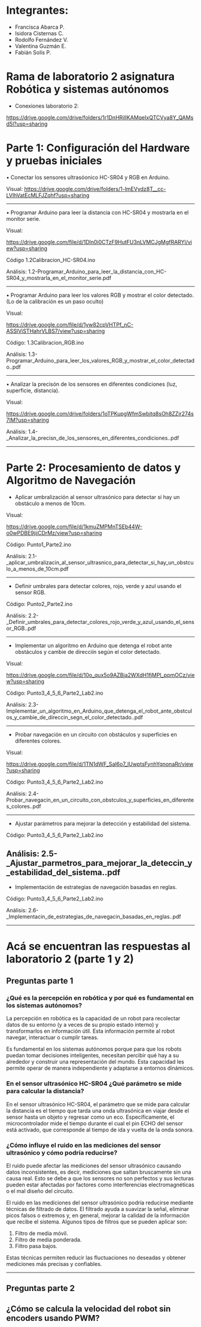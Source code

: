 # Integrantes:
- Francisca Abarca P.
- Isidora Cisternas C.
- Rodolfo Fernández V.
- Valentina Guzmán E.
- Fabián Solís P.

# Rama de laboratorio 2 asignatura Robótica y sistemas autónomos

* Conexiones laboratorio 2: 

https://drive.google.com/drive/folders/1r1DnHRjlIKAMqeIxQTCVya8Y_QAMsd5l?usp=sharing


# Parte 1: Configuración del Hardware y pruebas iniciales

• Conectar los sensores ultrasóonico HC-SR04 y RGB en Arduino.

Visual:
https://drive.google.com/drive/folders/1-lmEVydz8T__cc-LVlhVatEcMLFJZqhf?usp=sharing

---

• Programar Arduino para leer la distancia con HC-SR04 y mostrarla en
el monitor serie.

Visual:

https://drive.google.com/file/d/1Dln0i0CTzF9HutFU3nLVMCJgMgfRARYl/view?usp=sharing

Código 1.2Calibracion_HC-SR04.ino

Análisis: 1.2-Programar_Arduino_para_leer_la_distancia_con_HC-SR04_y_mostrarla_en_el_monitor_serie.pdf

---

• Programar Arduino para leer los valores RGB y mostrar el color detectado.
(Lo de la calibración es un paso oculto)

Visual:

https://drive.google.com/file/d/1yw82cpVHTPf_nC-ASSIViSTHahrVLBS7/view?usp=sharing


Código: 1.3Calibracion_RGB.ino

Análisis: 1.3-Programar_Arduino_para_leer_los_valores_RGB_y_mostrar_el_color_detectado..pdf

---

• Analizar la precisón de los sensores en diferentes condiciones (luz,
superficie, distancia). 

Visual:

https://drive.google.com/drive/folders/1oTPKupgWfmSwbjtq8sOh8ZZjr274s7IM?usp=sharing

Análisis: 1.4-_Analizar_la_precisn_de_los_sensores_en_diferentes_condiciones..pdf

---

# Parte 2: Procesamiento de datos y Algoritmo de Navegación


* Aplicar umbralización al sensor ultrasónico para detectar si hay un
obstáculo a menos de 10cm.

Visual:

https://drive.google.com/file/d/1kmuZMPMnTSEb44W-o0wPDBE9jijCDrMz/view?usp=sharing

Código: Punto1_Parte2.ino

Análisis: 2.1-_aplicar_umbralizacin_al_sensor_ultrasnico_para_detectar_si_hay_un_obstculo_a_menos_de_10cm.pdf

---

* Definir umbrales para detectar colores, rojo, verde y azul usando el
sensor RGB.

Código: Punto2_Parte2.ino

Análisis: 2.2-_Definir_umbrales_para_detectar_colores_rojo_verde_y_azul_usando_el_sensor_RGB..pdf

---

* Implementar un algoritmo en Arduino que detenga el robot ante obstáculos y cambie de direcciín según el color detectado.

Visual:

https://drive.google.com/file/d/10o_qux5o9AZBja2WXdH1fjMPl_ppmOCz/view?usp=sharing

Código: Punto3_4_5_6_Parte2_Lab2.ino

Análisis: 2.3-Implementar_un_algoritmo_en_Arduino_que_detenga_el_robot_ante_obstculos_y_cambie_de_direccin_segn_el_color_detectado..pdf

---

* Probar navegación en un circuito con obstáculos y superficies en diferentes colores.

Visual:

https://drive.google.com/file/d/1TN1dWF_Sal6o7_lUwptsFynhYqnonaRr/view?usp=sharing

Código: Punto3_4_5_6_Parte2_Lab2.ino

Análisis: 2.4-Probar_navegacin_en_un_circuito_con_obstculos_y_superficies_en_diferentes_colores..pdf

---

* Ajustar parámetros para mejorar la detección y estabilidad del sistema.

Código: Punto3_4_5_6_Parte2_Lab2.ino

Análisis: 2.5-_Ajustar_parmetros_para_mejorar_la_deteccin_y_estabilidad_del_sistema..pdf
---

* Implementación de estrategias de navegación basadas en reglas.

Código: Punto3_4_5_6_Parte2_Lab2.ino

Análisis: 2.6-_Implementacin_de_estrategias_de_navegacin_basadas_en_reglas..pdf


---

# Acá se encuentran las respuestas al laboratorio 2 (parte 1 y 2)

## Preguntas parte 1

### ¿Qué es la percepción en robótica y por qué es fundamental en los sistemas autónomos?

La percepción en robótica es la capacidad de un robot para recolectar datos de su entorno (y a veces de su propio estado interno) y transformarlos en información útil.  Esta información permite al robot navegar, interactuar o cumplir tareas.

Es fundamental en los sistemas autónomos porque para que los robots puedan tomar decisiones inteligentes, necesitan percibir qué hay a su alrededor y construir una representación del mundo.  Esta capacidad les permite operar de manera independiente y adaptarse a entornos dinámicos. 


### En el sensor ultrasónico HC-SR04 ¿Qué parámetro se mide para calcular la distancia?

En el sensor ultrasónico HC-SR04, el parámetro que se mide para calcular la distancia es el tiempo que tarda una onda ultrasónica en viajar desde el sensor hasta un objeto y regresar como un eco.  Específicamente, el microcontrolador mide el tiempo durante el cual el pin ECHO del sensor está activado, que corresponde al tiempo de ida y vuelta de la onda sonora. 

### ¿Cómo influye el ruido en las mediciones del sensor ultrasónico y cómo podría reducirse?

El ruido puede afectar las mediciones del sensor ultrasónico causando datos inconsistentes, es decir, mediciones que saltan bruscamente sin una causa real.  Esto se debe a que los sensores no son perfectos y sus lecturas pueden estar afectadas por factores como interferencias electromagnéticas o el mal diseño del circuito. 


El ruido en las mediciones del sensor ultrasónico podría reducirse mediante técnicas de filtrado de datos.  El filtrado ayuda a suavizar la señal, eliminar picos falsos o extremos y, en general, mejorar la calidad de la información que recibe el sistema.  Algunos tipos de filtros que se pueden aplicar son:


  1. Filtro de media móvil. 
  2. Filtro de media ponderada. 
  3. Filtro pasa bajos. 

Estas técnicas permiten reducir las fluctuaciones no deseadas y obtener mediciones más precisas y confiables.


----

## Preguntas parte 2

## ¿Cómo se calcula la velocidad del robot sin encoders usando PWM?
